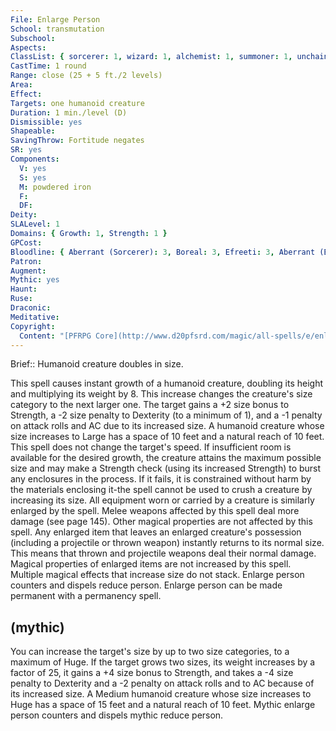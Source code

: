 ```yaml
---
File: Enlarge Person
School: transmutation
Subschool: 
Aspects: 
ClassList: { sorcerer: 1, wizard: 1, alchemist: 1, summoner: 1, unchained summoner: 1, witch: 1, magus: 1, bloodrager: 1, occultist: 1, psychic: 1, medium: 1 }
CastTime: 1 round
Range: close (25 + 5 ft./2 levels)
Area: 
Effect: 
Targets: one humanoid creature
Duration: 1 min./level (D)
Dismissible: yes
Shapeable: 
SavingThrow: Fortitude negates
SR: yes
Components:
  V: yes
  S: yes
  M: powdered iron
  F: 
  DF: 
Deity: 
SLALevel: 1
Domains: { Growth: 1, Strength: 1 }
GPCost: 
Bloodline: { Aberrant (Sorcerer): 3, Boreal: 3, Efreeti: 3, Aberrant (BloodRager): 7 }
Patron: 
Augment: 
Mythic: yes
Haunt: 
Ruse: 
Draconic: 
Meditative: 
Copyright:
  Content: "[PFRPG Core](http://www.d20pfsrd.com/magic/all-spells/e/enlarge-person)"
---
```

Brief:: Humanoid creature doubles in size.

This spell causes instant growth of a humanoid creature, doubling its height and multiplying its weight by 8. This increase changes the creature's size category to the next larger one. The target gains a +2 size bonus to Strength, a -2 size penalty to Dexterity (to a minimum of 1), and a -1 penalty on attack rolls and AC due to its increased size.  A humanoid creature whose size increases to Large has a space of 10 feet and a natural reach of 10 feet. This spell does not change the target's speed.  If insufficient room is available for the desired growth, the creature attains the maximum possible size and may make a Strength check (using its increased Strength) to burst any enclosures in the process. If it fails, it is constrained without harm by the materials enclosing it-the spell cannot be used to crush a creature by increasing its size.  All equipment worn or carried by a creature is similarly enlarged by the spell. Melee weapons affected by this spell deal more damage (see page 145). Other magical properties are not affected by this spell. Any enlarged item that leaves an enlarged creature's possession (including a projectile or thrown weapon) instantly returns to its normal size. This means that thrown and projectile weapons deal their normal damage. Magical properties of enlarged items are not increased by this spell.  Multiple magical effects that increase size do not stack.  Enlarge person counters and dispels reduce person.  Enlarge person can be made permanent with a permanency spell.


## (mythic)

You can increase the target's size by up to two size categories, to a maximum of Huge. If the target grows two sizes, its weight increases by a factor of 25, it gains a +4 size bonus to Strength, and takes a -4 size penalty to Dexterity and a -2 penalty on attack rolls and to AC because of its increased size. A Medium humanoid creature whose size increases to Huge has a space of 15 feet and a natural reach of 10 feet. Mythic enlarge person counters and dispels mythic reduce person.
